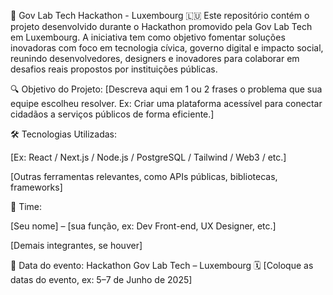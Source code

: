 🚀 Gov Lab Tech Hackathon - Luxembourg 🇱🇺
Este repositório contém o projeto desenvolvido durante o Hackathon promovido pela Gov Lab Tech em Luxembourg. A iniciativa tem como objetivo fomentar soluções inovadoras com foco em tecnologia cívica, governo digital e impacto social, reunindo desenvolvedores, designers e inovadores para colaborar em desafios reais propostos por instituições públicas.

🔍 Objetivo do Projeto:
[Descreva aqui em 1 ou 2 frases o problema que sua equipe escolheu resolver. Ex: Criar uma plataforma acessível para conectar cidadãos a serviços públicos de forma eficiente.]

🛠️ Tecnologias Utilizadas:

[Ex: React / Next.js / Node.js / PostgreSQL / Tailwind / Web3 / etc.]

[Outras ferramentas relevantes, como APIs públicas, bibliotecas, frameworks]

🤝 Time:

[Seu nome] – [sua função, ex: Dev Front-end, UX Designer, etc.]

[Demais integrantes, se houver]

📅 Data do evento:
Hackathon Gov Lab Tech – Luxembourg
🗓️ [Coloque as datas do evento, ex: 5–7 de Junho de 2025]
